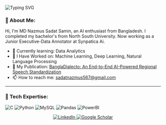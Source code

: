 ![Typing SVG](https://readme-typing-svg.herokuapp.com/?lines=Welcome+to+my+GitHub+Profile!;I+love+Data+Science+%26+Python;Let's+build+something+awesome+🚀&center=true&width=500&height=45)

### 💫 About Me:
Hi, I'm MD Nazmus Sadat Samin, an AI enthusiast from Bangladesh. I completed my bachelor's from North South University. Now working as a Junior Executive-Data Annotator at Synpatica Ai. 

- 🌱 Currently learning: Data Analytics  
- 🔭 I Have Worked on: Machine Learning, Deep Learning, Natural Language Processing  
- 📄 My Publication: [BanglaDialecto: An End-to-End AI-Powered Regional Speech Standardization](https://ieeexplore.ieee.org/abstract/document/10826131)  
- 📫 How to reach me: sadatnazmus567@gmail.com  

---

### 🧰 Tech Expertise:
![C](https://img.shields.io/badge/C-00599C?style=for-the-badge&logo=&logoColor=white)
![Python](https://img.shields.io/badge/Python-3670A0?style=for-the-badge&logo=python&logoColor=ffdd54)
![MySQL](https://img.shields.io/badge/MySQL-00000F?style=for-the-badge&logo=mysql&logoColor=white)
![Pandas](https://img.shields.io/badge/Pandas-150458?style=for-the-badge&logo=pandas&logoColor=white)
![PowerBI](https://img.shields.io/badge/PowerBI-F2C811?style=for-the-badge&logo=powerbi&logoColor=black) 


<p align="center">
  <a href="https://www.linkedin.com/in/md-nazmus-sadat-samin-58089021b/" target="_blank">
    <img src="https://img.shields.io/badge/-LinkedIn-%230077B5?style=for-the-badge&logo=linkedin&logoColor=white" alt="LinkedIn"/>
  </a>
  <a href="https://scholar.google.com/citations?user=PL_fEmgAAAAJ&hl=en" target="_blank">
    <img src="https://img.shields.io/badge/-Google%20Scholar-4285F4?style=for-the-badge&logo=google-scholar&logoColor=white" alt="Google Scholar"/>
  </a>
</p

